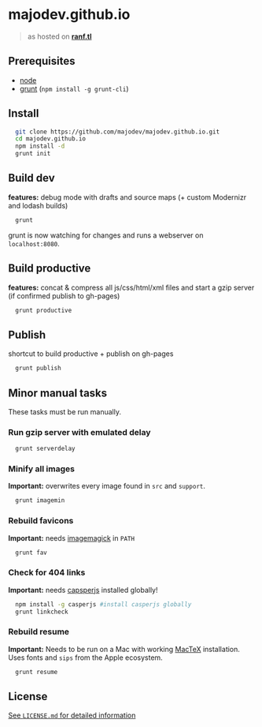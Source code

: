 # majodev.github.io

> as hosted on **[ranf.tl](http://ranf.tl)**

## Prerequisites
- [node](http://nodejs.org/)
- [grunt](http://gruntjs.com/) (`npm install -g grunt-cli`)

## Install
```bash
  git clone https://github.com/majodev/majodev.github.io.git
  cd majodev.github.io
  npm install -d
  grunt init
```

## Build dev
**features:** debug mode with drafts and source maps (+ custom Modernizr and lodash builds)

```bash
  grunt
```

grunt is now watching for changes and runs a webserver on `localhost:8080`.

## Build productive
**features:** concat & compress all js/css/html/xml files and start a gzip server (if confirmed publish to gh-pages)

```bash
  grunt productive
```

## Publish
shortcut to build productive + publish on gh-pages

```bash
  grunt publish
```

## Minor manual tasks
These tasks must be run manually.

### Run gzip server with emulated delay
```bash
  grunt serverdelay
```

### Minify all images
**Important:** overwrites every image found in `src` and `support`.
```bash
  grunt imagemin
```

### Rebuild favicons
**Important:** needs [imagemagick](http://www.imagemagick.org/) in `PATH`
```bash
  grunt fav
```

### Check for 404 links
**Important:** needs [capsperjs](http://casperjs.org/) installed globally!
```bash
  npm install -g casperjs #install casperjs globally
  grunt linkcheck
```

### Rebuild resume
**Important:** Needs to be run on a Mac with working [MacTeX](https://tug.org/mactex/) installation. Uses fonts and `sips` from the Apple ecosystem.
```bash
  grunt resume
```

## License
[See `LICENSE.md` for detailed information](https://github.com/majodev/majodev.github.io/blob/source/LICENSE.md)
